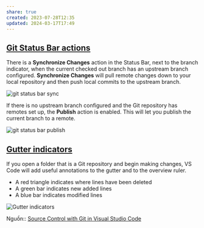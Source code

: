 ```yaml
---
share: true
created: 2023-07-28T12:35
updated: 2024-03-17T17:49
---
```


## [Git Status Bar actions](https://code.visualstudio.com/docs/sourcecontrol/overview#_git-status-bar-actions)

There is a **Synchronize Changes** action in the Status Bar, next to the branch indicator, when the current checked out branch has an upstream branch configured. **Synchronize Changes** will pull remote changes down to your local repository and then push local commits to the upstream branch.

![git status bar sync](https://code.visualstudio.com/assets/docs/sourcecontrol/overview/git-status-bar-sync.png)

If there is no upstream branch configured and the Git repository has remotes set up, the **Publish** action is enabled. This will let you publish the current branch to a remote.

![git status bar publish](https://code.visualstudio.com/assets/docs/sourcecontrol/overview/git-status-bar-publish.png)

## [Gutter indicators](https://code.visualstudio.com/docs/sourcecontrol/overview#_gutter-indicators)

If you open a folder that is a Git repository and begin making changes, VS Code will add useful annotations to the gutter and to the overview ruler.

- A red triangle indicates where lines have been deleted
- A green bar indicates new added lines
- A blue bar indicates modified lines

![Gutter indicators](https://code.visualstudio.com/assets/docs/sourcecontrol/overview/gutter.png)

Nguồn:: [Source Control with Git in Visual Studio Code](https://code.visualstudio.com/docs/sourcecontrol/overview#_gutter-indicators "Source Control with Git in Visual Studio Code")
